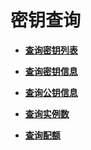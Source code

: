 # 密钥查询<a name="topic_300000008"></a>

-   **[查询密钥列表](查询密钥列表.md)**  

-   **[查询密钥信息](查询密钥信息.md)**  

-   **[查询公钥信息](查询公钥信息.md)**  

-   **[查询实例数](查询实例数.md)**  

-   **[查询配额](查询配额.md)**  

